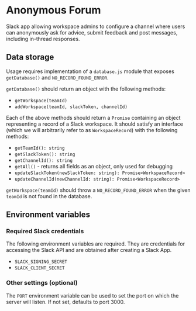 # Anonymous Forum
Slack app allowing workspace admins to configure a channel where users can anonymously ask for advice, submit feedback and post messages, including in-thread responses.

## Data storage

Usage requires implementation of a `database.js` module that exposes `getDatabase()` and `NO_RECORD_FOUND_ERROR`.

`getDatabase()` should return an object with the following methods:
- `getWorkspace(teamId)`
- `addWorkspace(teamId, slackToken, channelId)`

Each of the above methods should return a `Promise` containing an object representing a record of a Slack workspace. It should satisfy an interface (which we will arbitrarily refer to as `WorkspaceRecord`) with the following methods:
- `getTeamId(): string`
- `getSlackToken(): string`
- `getChannelId(): string`
- `getAll()` - returns all fields as an object, only used for debugging
- `updateSlackToken(newSlackToken: string): Promise<WorkspaceRecord>`
- `updateChannelId(newChannelId: string): Promise<WorkspaceRecord>`

`getWorkspace(teamId)` should throw a `NO_RECORD_FOUND_ERROR` when the given `teamId` is not found in the database.

## Environment variables

### Required Slack credentials
The following environment variables are required. They are credentials for accessing the Slack API and are obtained after creating a Slack App.
- `SLACK_SIGNING_SECRET`
- `SLACK_CLIENT_SECRET`

### Other settings (optional)
The `PORT` environment variable can be used to set the port on which the server will listen. If not set, defaults to port 3000.
